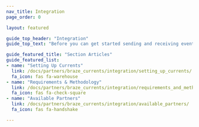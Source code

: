 ```yaml
---
nav_title: Integration
page_order: 0

layout: featured

guide_top_header: "Integration"
guide_top_text: "Before you can get started sending and receiving events, then sending that data to partners or using it to make decisions, you need to get your Currents connections set up!"

guide_featured_title: "Section Articles"
guide_featured_list:
- name: "Setting Up Currents"
  link: /docs/partners/braze_currents/integration/setting_up_currents/
  fa_icon: fas fa-warehouse
- name: "Requirements & Methodology"
  link: /docs/partners/braze_currents/integration/requirements_and_methodology/
  fa_icon: fas fa-check-square
- name: "Available Partners"
  link: /docs/partners/braze_currents/integration/available_partners/
  fa_icon: fas fa-handshake

---
```


<br>
